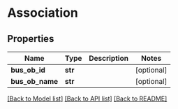 # Association

## Properties
Name | Type | Description | Notes
------------ | ------------- | ------------- | -------------
**bus_ob_id** | **str** |  | [optional] 
**bus_ob_name** | **str** |  | [optional] 

[[Back to Model list]](../README.md#documentation-for-models) [[Back to API list]](../README.md#documentation-for-api-endpoints) [[Back to README]](../README.md)


